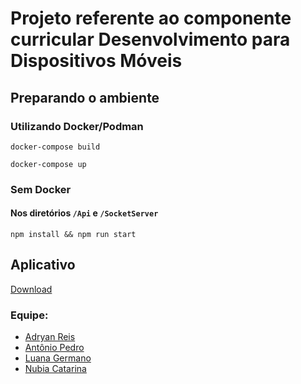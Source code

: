 # Projeto referente ao componente curricular Desenvolvimento para Dispositivos Móveis

## Preparando o ambiente

### Utilizando Docker/Podman

```docker-compose build```

```docker-compose up```

### Sem Docker

#### Nos diretórios `/Api` e `/SocketServer`

```npm install && npm run start```


## Aplicativo

[Download](https://github.com/Nasc1mento/chat-ddm/releases)


### Equipe:
- [Adryan Reis](https://github.com/Nasc1mento/)
- [Antônio Pedro](https://github.com/Antoniop87/)
- [Luana Germano](https://github.com/LuanaGerm4no)
- [Nubia Catarina](https://github.com/nucasoares)
